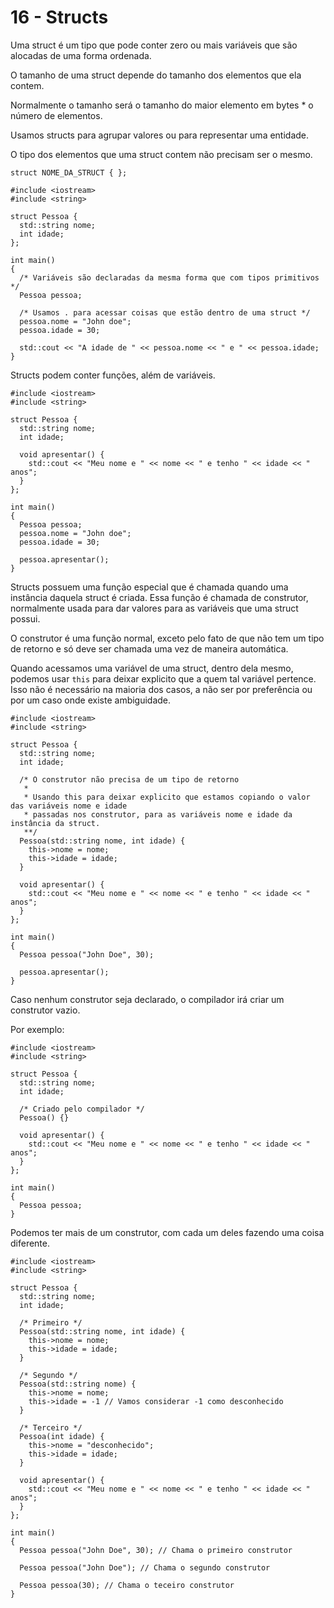 # 16 - Structs

Uma struct é um tipo que pode conter zero ou mais variáveis que são alocadas de uma forma ordenada.

O tamanho de uma struct depende do tamanho dos elementos que ela contem.

Normalmente o tamanho será o tamanho do maior elemento em bytes \* o número de elementos.

Usamos structs para agrupar valores ou para representar uma entidade.

O tipo dos elementos que uma struct contem não precisam ser o mesmo.

`struct NOME_DA_STRUCT { };`

```cpp{0}
#include <iostream>
#include <string>

struct Pessoa {
  std::string nome;
  int idade;
};

int main()
{
  /* Variáveis são declaradas da mesma forma que com tipos primitivos */
  Pessoa pessoa;

  /* Usamos . para acessar coisas que estão dentro de uma struct */
  pessoa.nome = "John doe";
  pessoa.idade = 30;

  std::cout << "A idade de " << pessoa.nome << " e " << pessoa.idade;
}
```

Structs podem conter funções, além de variáveis.

```cpp{0}
#include <iostream>
#include <string>

struct Pessoa {
  std::string nome;
  int idade;

  void apresentar() {
    std::cout << "Meu nome e " << nome << " e tenho " << idade << " anos";
  }
};

int main()
{
  Pessoa pessoa;
  pessoa.nome = "John doe";
  pessoa.idade = 30;

  pessoa.apresentar();
}
```

Structs possuem uma função especial que é chamada quando uma instância daquela struct é criada. Essa função é chamada de construtor, normalmente usada para dar valores para as variáveis que uma struct possui.

O construtor é uma função normal, exceto pelo fato de que não tem um tipo de retorno e só deve ser chamada uma vez de maneira automática.

Quando acessamos uma variável de uma struct, dentro dela mesmo, podemos usar `this` para deixar explicito que a quem tal variável pertence. Isso não é necessário na maioria dos casos, a não ser por preferência ou por um caso onde existe ambiguidade.

```cpp{0}
#include <iostream>
#include <string>

struct Pessoa {
  std::string nome;
  int idade;

  /* O construtor não precisa de um tipo de retorno
   *
   * Usando this para deixar explicito que estamos copiando o valor das variáveis nome e idade
   * passadas nos construtor, para as variáveis nome e idade da instância da struct.
   **/
  Pessoa(std::string nome, int idade) {
    this->nome = nome;
    this->idade = idade;
  }

  void apresentar() {
    std::cout << "Meu nome e " << nome << " e tenho " << idade << " anos";
  }
};

int main()
{
  Pessoa pessoa("John Doe", 30);

  pessoa.apresentar();
}
```

Caso nenhum construtor seja declarado, o compilador irá criar um construtor vazio.

Por exemplo:

```cpp{0}
#include <iostream>
#include <string>

struct Pessoa {
  std::string nome;
  int idade;

  /* Criado pelo compilador */
  Pessoa() {}

  void apresentar() {
    std::cout << "Meu nome e " << nome << " e tenho " << idade << " anos";
  }
};

int main()
{
  Pessoa pessoa;
}
```

Podemos ter mais de um construtor, com cada um deles fazendo uma coisa diferente.

```cpp{0}
#include <iostream>
#include <string>

struct Pessoa {
  std::string nome;
  int idade;

  /* Primeiro */
  Pessoa(std::string nome, int idade) {
    this->nome = nome;
    this->idade = idade;
  }

  /* Segundo */
  Pessoa(std::string nome) {
    this->nome = nome;
    this->idade = -1 // Vamos considerar -1 como desconhecido
  }

  /* Terceiro */
  Pessoa(int idade) {
    this->nome = "desconhecido";
    this->idade = idade;
  }

  void apresentar() {
    std::cout << "Meu nome e " << nome << " e tenho " << idade << " anos";
  }
};

int main()
{
  Pessoa pessoa("John Doe", 30); // Chama o primeiro construtor

  Pessoa pessoa("John Doe"); // Chama o segundo construtor

  Pessoa pessoa(30); // Chama o teceiro construtor
}
```
